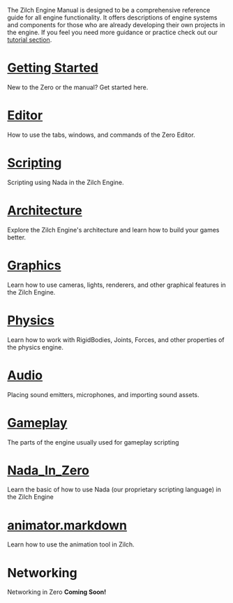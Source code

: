 The Zilch Engine Manual is designed to be a comprehensive reference guide for all engine functionality. It offers descriptions of engine systems and components for those who are already developing their own projects in the engine. If you feel you need more guidance or practice check out our [tutorial section](https://github.com/ZilchEngine/ZilchDocs/blob/master/zilch_editor_documentation/tutorials.markdown).

 # [Getting Started](https://github.com/ZilchEngine/ZilchDocs/blob/master/getting_started.markdown)
New to the Zero or the manual? Get started here. 

 # [Editor ](https://github.com/ZilchEngine/ZilchDocs/blob/master/zilch_editor_documentation/zeromanual/editor.markdown)
How to use the tabs, windows, and commands of the Zero Editor.

 # [Scripting](https://github.com/ZilchEngine/ZilchDocs/blob/master/zilch_editor_documentation/zeromanual/scripting.markdown)
Scripting using Nada in the Zilch Engine.

 # [Architecture](https://github.com/ZilchEngine/ZilchDocs/blob/master/zilch_editor_documentation/zeromanual/architecture.markdown)
Explore the Zilch Engine's architecture and learn how to build your games better.

 # [Graphics](https://github.com/ZilchEngine/ZilchDocs/blob/master/zilch_editor_documentation/zeromanual/graphics.markdown)
Learn how to use cameras, lights, renderers, and other graphical features in the Zilch Engine.

 # [Physics](https://github.com/ZilchEngine/ZilchDocs/blob/master/zilch_editor_documentation/zeromanual/physics.markdown)
Learn how to work with RigidBodies, Joints, Forces, and other properties of the physics engine.

 # [Audio](https://github.com/ZilchEngine/ZilchDocs/blob/master/zilch_editor_documentation/zeromanual/audio.markdown)
Placing sound emitters, microphones, and importing sound assets.

 # [Gameplay](https://github.com/ZilchEngine/ZilchDocs/blob/master/zilch_editor_documentation/zeromanual/gameplay.markdown)
The parts of the engine usually used for gameplay scripting

 # [Nada_In_Zero](https://github.com/ZilchEngine/ZilchDocs/blob/master/zilch_editor_documentation/zeromanual/nada_in_zero.markdown)
Learn the basic of how to use Nada (our proprietary scripting language) in the Zilch Engine

 # [animator.markdown](https://github.com/ZilchEngine/ZilchDocs/blob/master/zilch_editor_documentation/zeromanual/animator.markdown)
Learn how to use the animation tool in Zilch.

 # Networking
Networking in Zero **Coming Soon!**
 

 